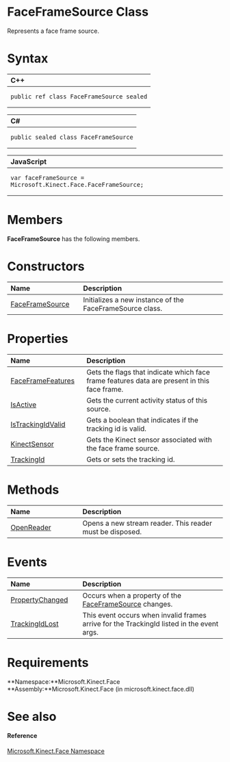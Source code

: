 FaceFrameSource Class  
=====================  

Represents a face frame source. <span id="syntaxSection"></span>

Syntax  
======  

<table>
<colgroup>
<col width="100%" />
</colgroup>
<thead>
<tr class="header">
<th align="left">C++</th>
</tr>
</thead>
<tbody>
<tr class="odd">
<td align="left"><pre><code>public ref class FaceFrameSource sealed</code></pre></td>
</tr>
</tbody>
</table>

<table>
<colgroup>
<col width="100%" />
</colgroup>
<thead>
<tr class="header">
<th align="left">C#</th>
</tr>
</thead>
<tbody>
<tr class="odd">
<td align="left"><pre><code>public sealed class FaceFrameSource</code></pre></td>
</tr>
</tbody>
</table>

<table>
<colgroup>
<col width="100%" />
</colgroup>
<thead>
<tr class="header">
<th align="left">JavaScript</th>
</tr>
</thead>
<tbody>
<tr class="odd">
<td align="left"><pre><code>var faceFrameSource = Microsoft.Kinect.Face.FaceFrameSource;</code></pre></td>
</tr>
</tbody>
</table>

<span id="classMembersSection"></span>

Members  
=======  

**FaceFrameSource** has the following members.  

<span id="publicconstructorsSection"></span>

Constructors  
============  

<table>
<colgroup>
<col width="30%" />
<col width="60%" />
</colgroup>
<thead>
<tr class="header">
<th align="left">Name</th>
<th align="left">Description</th>
</tr>
</thead>
<tbody>
<tr class="odd">
<td align="left"><a href="FaceFrameSource_Class/Constructor.md">FaceFrameSource</a></td>
<td align="left">Initializes a new instance of the FaceFrameSource class.</td>
</tr>
</tbody>
</table>

<span id="publicpropertiesSection"></span>

Properties  
==========  

<table>
<colgroup>
<col width="30%" />
<col width="60%" />
</colgroup>
<thead>
<tr class="header">
<th align="left">Name</th>
<th align="left">Description</th>
</tr>
</thead>
<tbody>
<tr class="odd">
<td align="left"><a href="FaceFrameSource_Class/Properties/FaceFrameFeatures_Property.md">FaceFrameFeatures</a></td>
<td align="left">Gets the flags that indicate which face frame features data are present in this face frame.</td>
</tr>
<tr class="even">
<td align="left"><a href="FaceFrameSource_Class/Properties/IsActive_Property.md">IsActive</a></td>
<td align="left">Gets the current activity status of this source.</td>
</tr>
<tr class="odd">
<td align="left"><a href="FaceFrameSource_Class/Properties/IsTrackingIdValid_Property.md">IsTrackingIdValid</a></td>
<td align="left">Gets a boolean that indicates if the tracking id is valid.</td>
</tr>
<tr class="even">
<td align="left"><a href="FaceFrameSource_Class/Properties/KinectSensor_Property.md">KinectSensor</a></td>
<td align="left">Gets the Kinect sensor associated with the face frame source.</td>
</tr>
<tr class="odd">
<td align="left"><a href="FaceFrameSource_Class/Properties/TrackingId_Property.md">TrackingId</a></td>
<td align="left">Gets or sets the tracking id.</td>
</tr>
</tbody>
</table>

<span id="publicmethodsSection"></span>

Methods  
=======  

<table>
<colgroup>
<col width="30%" />
<col width="60%" />
</colgroup>
<thead>
<tr class="header">
<th align="left">Name</th>
<th align="left">Description</th>
</tr>
</thead>
<tbody>
<tr class="odd">
<td align="left"><a href="FaceFrameSource_Class/Methods/OpenReader_Method.md">OpenReader</a></td>
<td align="left">Opens a new stream reader. This reader must be disposed.</td>
</tr>
</tbody>
</table>

<span id="publiceventsSection"></span>

Events  
======  

<table>
<colgroup>
<col width="30%" />
<col width="60%" />
</colgroup>
<thead>
<tr class="header">
<th align="left">Name</th>
<th align="left">Description</th>
</tr>
</thead>
<tbody>
<tr class="odd">
<td align="left"><a href="FaceFrameSource_Class/Events/PropertyChanged_Event.md">PropertyChanged</a></td>
<td align="left">Occurs when a property of the <a href="">FaceFrameSource</a> changes.</td>
</tr>
<tr class="even">
<td align="left"><a href="FaceFrameSource_Class/Events/TrackingIdLost_Event.md">TrackingIdLost</a></td>
<td align="left">This event occurs when invalid frames arrive for the TrackingId listed in the event args.</td>
</tr>
</tbody>
</table>

<span id="requirements"></span>

Requirements  
============  

**Namespace:**Microsoft.Kinect.Face  
**Assembly:**Microsoft.Kinect.Face (in microsoft.kinect.face.dll)  

<span id="ID4EV"></span>

See also  
========  

<span id="ID4EX"></span>
#### Reference  

[Microsoft.Kinect.Face Namespace](../Kinect.Face.md)  



<!--Please do not edit the data in the comment block below.-->
<!--
TOCTitle : FaceFrameSource Class
RLTitle : FaceFrameSource Class
KeywordK : FaceFrameSource class, about
HelpPriority : 2
TopicType : apiref
KeywordF : Microsoft.Kinect.Face.FaceFrameSource
KeywordF : FaceFrameSource
KeywordF : Microsoft.Kinect.Face.FaceFrameSource
KeywordA : T:Microsoft.Kinect.Face.FaceFrameSource
AssetID : T:Microsoft.Kinect.Face.FaceFrameSource
Locale : en-us
CommunityContent : 1
APIType : Managed
APILocation : microsoft.kinect.face.dll
APIName : Microsoft.Kinect.Face.FaceFrameSource
TargetOS : Windows
TopicType : kbSyntax
DevLang : VB
DevLang : CSharp
DevLang : JavaScript
DevLang : C++
DocSet : K4Wv2
ProjType : K4Wv2Proj
Technology : Kinect for Windows
Product : Kinect for Windows SDK v2
productversion : 20
-->
